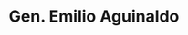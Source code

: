 ---
title: Gen. Emilio Aguinaldo
url: /gen-emilio-aguinaldo/
latitude: 14.183
longitude: 120.797
---